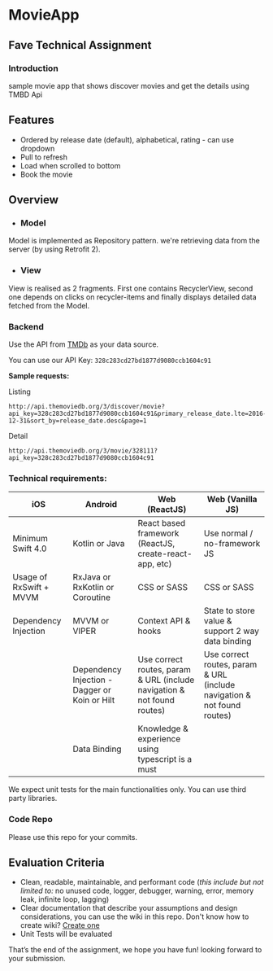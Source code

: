 # MovieApp

## Fave Technical Assignment

### Introduction
sample movie app that shows discover movies and get the details using TMBD Api


## Features

- Ordered by release date (default), alphabetical, rating - can use dropdown 
- Pull to refresh
- Load when scrolled to bottom
- Book the movie 

    
## **Overview**
- ### **Model**

Model is implemented as Repository pattern.  we're retrieving data from the server (by using Retrofit 2).

- ### **View**

View is realised as 2 fragments. First one contains RecyclerView, second one depends on clicks on recycler-items and finally displays detailed data fetched from the Model.
### **Backend**
Use the API from [TMDb](https://developers.themoviedb.org/3/getting-started/introduction) as your data source.

You can use our API Key: `328c283cd27bd1877d9080ccb1604c91`
  
**Sample requests:**

Listing

```
http://api.themoviedb.org/3/discover/movie?api_key=328c283cd27bd1877d9080ccb1604c91&primary_release_date.lte=2016-12-31&sort_by=release_date.desc&page=1
```

Detail

```
http://api.themoviedb.org/3/movie/328111?api_key=328c283cd27bd1877d9080ccb1604c91
```

### Technical requirements:

| iOS | Android | Web (ReactJS) | Web (Vanilla JS) |
| ---- | ------ | ------------- | ---------------- |
| Minimum Swift 4.0 | Kotlin or Java | React based framework (ReactJS, create-react-app, etc) | Use normal / no-framework JS |
| Usage of RxSwift + MVVM | RxJava or RxKotlin or Coroutine | CSS or SASS | CSS or SASS |
| Dependency Injection | MVVM or VIPER | Context API & hooks | State to store value & support 2 way data binding |
| | Dependency Injection - Dagger or Koin or Hilt | Use correct routes, param & URL (include navigation & not found routes) | Use correct routes, param & URL (include navigation & not found routes) |
| | Data Binding | Knowledge & experience using typescript is a must | |

We expect unit tests for the main functionalities only.
You can use third party libraries.

### Code Repo
Please use this repo for your commits.

## Evaluation Criteria
- Clean, readable, maintainable, and performant code (*this include but not limited to:* no unused code, logger, debugger, warning, error, memory leak, infinite loop, lagging)
- Clear documentation that describe your assumptions and design considerations, you can use the wiki in this repo. Don't know how to create wiki? [Create one](https://docs.github.com/en/github/building-a-strong-community/adding-or-editing-wiki-pages)
- Unit Tests will be evaluated

That’s the end of the assignment, we hope you have fun!
looking forward to your submission.
